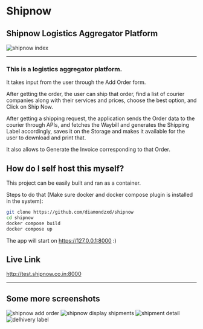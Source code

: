 # Shipnow
 
## Shipnow Logistics Aggregator Platform

![shipnow index](https://i.imgur.com/BvmUE8C.png)

<hr>

### This is a logistics aggregator platform.

It takes input from the user through the Add Order form.  
  
After getting the order, the user can ship that order, find a list of courier companies along with their services and prices, choose the best option, and Click on Ship Now.  
  
After getting a shipping request, the application sends the Order data to the courier through APIs, and fetches the Waybill and generates the Shipping Label accordingly, saves it on the Storage and makes it available for the user to download and print that.  
  
It also allows to Generate the Invoice corresponding to that Order.

## How do I self host this myself?

This project can be easily built and ran as a container.

Steps to do that (Make sure docker and docker compose plugin is installed in the system):

```bash
git clone https://github.com/diamondzxd/shipnow
cd shipnow
docker compose build
docker compose up
```

The app will start on https://127.0.0.1:8000 :)

## Live Link

http://test.shipnow.co.in:8000

<hr>

## Some more screenshots

![shipnow add order](https://i.imgur.com/RzFJsA1.png)
![shipnow display shipments](https://i.imgur.com/msAsSe3.png)
![shipment detail](https://i.imgur.com/4bgnxb3.png)
![delhivery label](https://i.imgur.com/diAtz7p.png)
